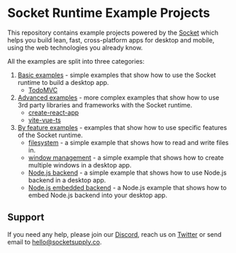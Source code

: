 # Socket Runtime Example Projects

This repository contains example projects powered by the
[Socket](https://sockets.sh/) which helps you build lean, fast,
cross-platform apps for desktop and mobile, using the web technologies
you already know.

All the examples are split into three categories:
1. [Basic examples](basic) - simple examples that show how to
   use the Socket runtime to build a desktop app.
   - [TodoMVC](basic/todomvc)
2. [Advanced examples](advanced) - more complex examples that
   show how to use 3rd party libraries and frameworks with the Socket runtime.
   - [create-react-app](advanced/create-react-app)
   - [vite-vue-ts](advanced/vite-vue-ts)
3. [By feature examples](by-feature) - examples that show how
   to use specific features of the Socket runtime.
   - [filesystem](by-feature/filesystem) - a simple example that shows
     how to read and write files in.
   - [window management](by-feature/multiple-windows) - a simple
     example that shows how to create multiple windows in a desktop app.
   - [Node.js backend](by-feature/node-backend) - a simple example that
     shows how to use Node.js backend in a desktop app.
   - [Node.js embedded backend](by-feature/node-backend-bundled) - a Node.js example that
     shows how to embed Node.js backend into your desktop app.

## Support

If you need any help, please join our [Discord](https://discord.gg/YPV32gKCsH),
reach us on [Twitter](https://twitter.com/socketsupply) or send email to
hello@socketsupply.co.
